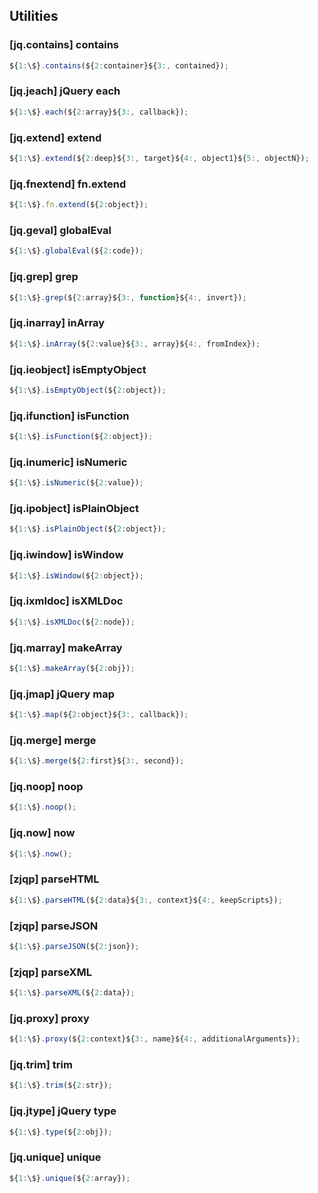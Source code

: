 ## Utilities

### [jq.contains] contains

```javascript
${1:\$}.contains(${2:container}${3:, contained});
```

### [jq.jeach] jQuery each

```javascript
${1:\$}.each(${2:array}${3:, callback});
```

### [jq.extend] extend

```javascript
${1:\$}.extend(${2:deep}${3:, target}${4:, object1}${5:, objectN});
```

### [jq.fnextend] fn.extend

```javascript
${1:\$}.fn.extend(${2:object});
```

### [jq.geval] globalEval

```javascript
${1:\$}.globalEval(${2:code});
```

### [jq.grep] grep

```javascript
${1:\$}.grep(${2:array}${3:, function}${4:, invert});
```

### [jq.inarray] inArray

```javascript
${1:\$}.inArray(${2:value}${3:, array}${4:, fromIndex});
```

### [jq.ieobject] isEmptyObject

```javascript
${1:\$}.isEmptyObject(${2:object});
```

### [jq.ifunction] isFunction

```javascript
${1:\$}.isFunction(${2:object});
```

### [jq.inumeric] isNumeric

```javascript
${1:\$}.isNumeric(${2:value});
```

### [jq.ipobject] isPlainObject

```javascript
${1:\$}.isPlainObject(${2:object});
```

### [jq.iwindow] isWindow

```javascript
${1:\$}.isWindow(${2:object});
```

### [jq.ixmldoc] isXMLDoc

```javascript
${1:\$}.isXMLDoc(${2:node});
```

### [jq.marray] makeArray

```javascript
${1:\$}.makeArray(${2:obj});
```

### [jq.jmap] jQuery map

```javascript
${1:\$}.map(${2:object}${3:, callback});
```

### [jq.merge] merge

```javascript
${1:\$}.merge(${2:first}${3:, second});
```

### [jq.noop] noop

```javascript
${1:\$}.noop();
```

### [jq.now] now

```javascript
${1:\$}.now();
```

### [zjqp] parseHTML

```javascript
${1:\$}.parseHTML(${2:data}${3:, context}${4:, keepScripts});
```

### [zjqp] parseJSON

```javascript
${1:\$}.parseJSON(${2:json});
```

### [zjqp] parseXML

```javascript
${1:\$}.parseXML(${2:data});
```

### [jq.proxy] proxy

```javascript
${1:\$}.proxy(${2:context}${3:, name}${4:, additionalArguments});
```

### [jq.trim] trim

```javascript
${1:\$}.trim(${2:str});
```

### [jq.jtype] jQuery type

```javascript
${1:\$}.type(${2:obj});
```

### [jq.unique] unique

```javascript
${1:\$}.unique(${2:array});
```
